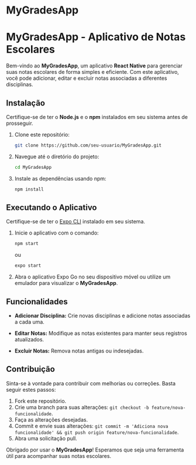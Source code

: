 # MyGradesApp
# MyGradesApp - Aplicativo de Notas Escolares

Bem-vindo ao **MyGradesApp**, um aplicativo **React Native** para gerenciar suas notas escolares de forma simples e eficiente. Com este aplicativo, você pode adicionar, editar e excluir notas associadas a diferentes disciplinas.

## Instalação

Certifique-se de ter o **Node.js** e o **npm** instalados em seu sistema antes de prosseguir.

1. Clone este repositório:

   ```bash
   git clone https://github.com/seu-usuario/MyGradesApp.git
   ```

2. Navegue até o diretório do projeto:

   ```bash
   cd MyGradesApp
   ```

3. Instale as dependências usando npm:

   ```bash
   npm install
   ```

## Executando o Aplicativo

Certifique-se de ter o [Expo CLI](https://docs.expo.dev/workflow/expo-cli/) instalado em seu sistema.

1. Inicie o aplicativo com o comando:

   ```bash
   npm start
   ```

   ou

   ```bash
   expo start
   ```

2. Abra o aplicativo Expo Go no seu dispositivo móvel ou utilize um emulador para visualizar o **MyGradesApp**.

## Funcionalidades

- **Adicionar Disciplina:** Crie novas disciplinas e adicione notas associadas a cada uma.

- **Editar Notas:** Modifique as notas existentes para manter seus registros atualizados.

- **Excluir Notas:** Remova notas antigas ou indesejadas.

## Contribuição

Sinta-se à vontade para contribuir com melhorias ou correções. Basta seguir estes passos:

1. Fork este repositório.
2. Crie uma branch para suas alterações: `git checkout -b feature/nova-funcionalidade`.
3. Faça as alterações desejadas.
4. Commit e envie suas alterações: `git commit -m 'Adiciona nova funcionalidade' && git push origin feature/nova-funcionalidade`.
5. Abra uma solicitação pull.

Obrigado por usar o **MyGradesApp**! Esperamos que seja uma ferramenta útil para acompanhar suas notas escolares.
